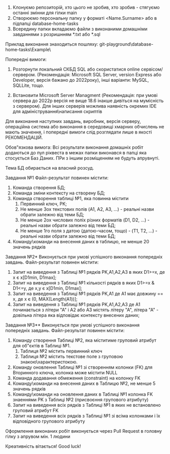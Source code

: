 1. Клонуємо репозиторій, хто цього не зробив, хто зробив - стягуємо останні змінни для гілки main
2. Створюємо персональну папку у форматі <Name.Surname> або <Nickname> в підпапці database-home-tasks
3. Всередину папки вкладаємо файли з виконаними домашніми завданнями з розришнням *.txt або *.sql

Приклад виконання знаходиться пошляху:
git-playground\database-home-tasks\Example\

Попередні вимоги:

1. Розгорнути локальний СКБД SQL або скористатися online сервісом/сервером. (Рекомендація: Microsoft SQL Server, version Express або Developer, версія бажано до 2022року), інші варіанти: MySQL, SQLLite, тощо.

2. Встановити Microsoft Server Managment (Рекомендація: при умові сервера до 2022р версія не вище 18.6 інакше дивіться на мумісність з сервером). Для інших серверів можлива наявність окремих IDE для адміністрування\написання скриптів

Для виконання наступних завдань, виробник, версія серверу, операційна система або виконання в середовищі хмарних обчислень не мають значення, і попередні вимоги слід розглядати лише в якості РЕКОМЕНДАЦІЙ.

Обов"язкова вимога: Всі результати виконання домашніх робіт додаються до пул ріквеста в межах папки виконався в папці яка стосується Баз Даних. ПРи з іншим розміщенням не будуть апрувнуті.

Тема БД обирається на власний розсуд.

Завдання №1
Файл-результат повинен містити:

1. Команда створення БД;
2. Команда зміни контексту на створену БД;
3. Команда створення таблиці №1, яка повинна містити
    1. Первинний ключ, PK;
    2. Не менше 3ох текстових полів (A1, A2, A3, ...) - реальні назви обрати залежно від теми БД;
    3. Не менше 2ох числових поліх різних форматів (D1, D2, ...) - реальні назви обрати залежно від теми БД;
    4. Не менше 1го поля з датою (датою-часом, тощо) - (T1, T2, ...) - реальні назви обрати залежно від теми БД;
4. Команду\команди на внесення даних в таблицю, не менше 20 значень рядків

Завдання №2*
Виконується при умові успішного виконання попередніх завдань. Файл-результат повинен містити:

1. Запит на виведення з Таблиці №1 рядків PK,A1,A2,A3 в яких D1>=x, де x є х[D1min, D1max];
2. Запит на виведення з Таблиці №1 кількості рядків в яких D1>=x & D1<=y, де x,y є х[D1min, D1max];
3. Запит на виведення з Таблиці №1 рядків PK,A1 де A1 має довжину == x, де x є (0, MAX(Length(A1))];
4. Запит на виведення з Таблиці №1 рядків PK,A1,A2,A3 де A1 починається з літери "А" і А2 або А3 містять літеру "А", літера "А" - довільна літера яка відповідає контексту внесених даних;

Завдання №3**
Виконується при умові успішного виконання попередніх завдань. Файл-результат повинен містити:

1. Команду створення Таблиці №2, яка міститиме груповий атрибут для об"єктів в Таблиці №1.
    1. Таблиця №2 містить первинний ключ
    2. Таблиця №2 містить текстове поле з груповою знакою\характеристокою.
2. Команду оновлення Таблиці №1 зі створенням колонки (FK) для Вторинного ключа, колонка може містити NULL
3. Команда додавання обмеження (constraint) на колонку FK
4. Команду\команди на внесення даних в Таблицю №2, не менше 5 значень рядків
5. Команду\команди на оновлення даних в Таблиці №1 колонка FK знаеннями PK з Таблиці №2 (присвоєння групового атрибуту)
6. Запит на виведення всіх рядків з Таблиці №1 в яких не встановлено груповий атрибут FK
7. Запит на виведення всіх рядків з Таблиці №1 зі всіма колонками і їх відповідного групового атрибуту

Оформлення виконаних робіт виконується через Pull Request в головну гілку з апрувом мін. 1 людини

Креативність вітається!
Good luck!
